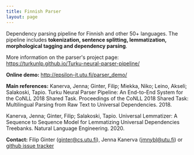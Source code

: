 ```yaml
---
title: Finnish Parser
layout: page
---
```


Dependency parsing pipeline for Finnish and other 50+ languages. The pipeline includes **tokenization, sentence splitting, lemmatization, morphological tagging and dependency parsing**.

 More information on the parser's project page: <https://turkunlp.github.io/Turku-neural-parser-pipeline/>
 
 **Online demo:** <http://epsilon-it.utu.fi/parser_demo/>
 
 **Main references:**
Kanerva, Jenna; Ginter, Filip; Miekka, Niko; Leino, Akseli; Salakoski, Tapio. Turku Neural Parser Pipeline: An End-to-End System for the CoNLL 2018 Shared Task. Proceedings of the CoNLL 2018 Shared Task: Multilingual Parsing from Raw Text to Universal Dependencies. 2018.

Kanerva, Jenna; Ginter, Filip; Salakoski, Tapio. Universal Lemmatizer: A Sequence to Sequence Model for Lemmatizing Universal Dependencies Treebanks. Natural Language Engineering. 2020.
 
 **Contact:** Filip Ginter (ginter@cs.utu.fi), Jenna Kanerva (jmnybl@utu.fi) or [github issue tracker](https://github.com/TurkuNLP/Turku-neural-parser-pipeline/issues)
